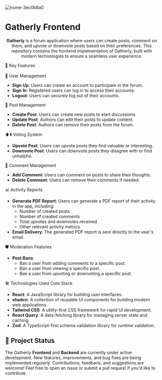 ![home-3ec0b8a0](https://github.com/user-attachments/assets/0cf1dbbf-f0c0-4791-9e37-1a53004f4d4a)

<h1 align="left">Gatherly Frontend</h1><p align="center"> <strong>Gatherly</strong> is a forum application where users can create posts, comment on them, and upvote or downvote posts based on their preferences. This repository contains the frontend implementation of Gatherly, built with modern technologies to ensure a seamless user experience. </p>
🚀 Key Features
<br>
<br>
👤 User Management
<ul> <li><strong>Sign Up</strong>: Users can create an account to participate in the forum.</li> <li><strong>Sign In</strong>: Registered users can log in to access their accounts.</li> <li><strong>Logout</strong>: Users can securely log out of their accounts.</li> </ul>
📝 Post Management
<ul> <li><strong>Create Post</strong>: Users can create new posts to start discussions.</li> <li><strong>Update Post</strong>: Authors can edit their posts to update content.</li> <li><strong>Delete Post</strong>: Authors can remove their posts from the forum.</li> </ul>
⬆️⬇️ Voting System
<ul> <li><strong>Upvote Post</strong>: Users can upvote posts they find valuable or interesting.</li> <li><strong>Downvote Post</strong>: Users can downvote posts they disagree with or find unhelpful.</li> </ul>
💬 Comment Management
<ul> <li><strong>Add Comment</strong>: Users can comment on posts to share their thoughts.</li> <li><strong>Delete Comment</strong>: Users can remove their comments if needed.</li> </ul>
📊 Activity Reports
<ul> <li><strong>Generate PDF Report</strong>: Users can generate a PDF report of their activity in the app, including: <ul> <li>Number of created posts</li> <li>Number of created comments</li> <li>Total upvotes and downvotes received</li> <li>Other relevant activity metrics</li> </ul> </li> <li><strong>Email Delivery</strong>: The generated PDF report is sent directly to the user's email.</li> </ul>
🛡️ Moderation Features
<ul> <li><strong>Post Bans</strong>: <ul> <li>Ban a user from adding comments to a specific post.</li> <li>Ban a user from viewing a specific post.</li> <li>Ban a user from upvoting or downvoting a specific post.</li> </ul> </li> </ul>
🛠️ Technologies Used
Core Stack
<ul> <li><strong>React</strong>: A JavaScript library for building user interfaces.</li> <li><strong>shadcn</strong>: A collection of reusable UI components for building modern web applications.</li> <li><strong>Tailwind CSS</strong>: A utility-first CSS framework for rapid UI development.</li> <li><strong>React Query</strong>: A data-fetching library for managing server state and caching.</li> <li><strong>Zod</strong>: A TypeScript-first schema validation library for runtime validation.</li> </ul>

<h2>🚧 <strong>Project Status</strong></h2> <p> The Gatherly <strong>Frontend</strong> and <strong>Backend</strong> are currently under active development. New features, improvements, and bug fixes are being implemented regularly. Contributions, feedback, and suggestions are welcome! Feel free to open an issue or submit a pull request if you'd like to contribute. </p>
